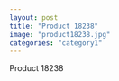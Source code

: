 ```yaml
---
layout: post
title: "Product 18238"
image: "product18238.jpg"
categories: "category1"
---
```

Product 18238
